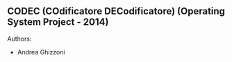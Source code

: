 ## CODEC (COdificatore DECodificatore) (Operating System Project - 2014)
Authors:

-   Andrea Ghizzoni

